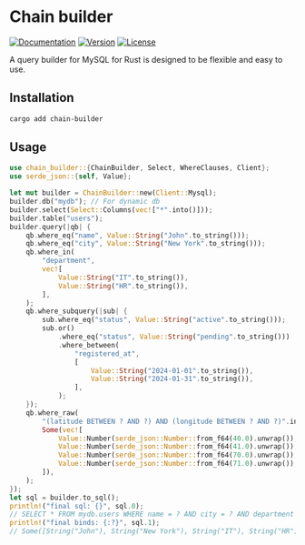 # Chain builder

[![Documentation](https://img.shields.io/badge/docs.rs-chain--builder-66c2a5?style=for-the-badge&labelColor=555555&logoColor=white)](https://docs.rs/chain-builder)
[![Version](https://img.shields.io/crates/v/chain-builder?style=for-the-badge)](https://crates.io/crates/chain-builder)
[![License](https://img.shields.io/crates/l/chain-builder?style=for-the-badge)](https://crates.io/crates/chain-builder)

A query builder for MySQL for Rust is designed to be flexible and easy to use.

## Installation
```bash
cargo add chain-builder
```

## Usage
```rust
use chain_builder::{ChainBuilder, Select, WhereClauses, Client};
use serde_json::{self, Value};

let mut builder = ChainBuilder::new(Client::Mysql);
builder.db("mydb"); // For dynamic db
builder.select(Select::Columns(vec!["*".into()]));
builder.table("users");
builder.query(|qb| {
    qb.where_eq("name", Value::String("John".to_string()));
    qb.where_eq("city", Value::String("New York".to_string()));
    qb.where_in(
        "department",
        vec![
            Value::String("IT".to_string()),
            Value::String("HR".to_string()),
        ],
    );
    qb.where_subquery(|sub| {
        sub.where_eq("status", Value::String("active".to_string()));
        sub.or()
            .where_eq("status", Value::String("pending".to_string()))
            .where_between(
                "registered_at",
                [
                    Value::String("2024-01-01".to_string()),
                    Value::String("2024-01-31".to_string()),
                ],
            );
    });
    qb.where_raw(
        "(latitude BETWEEN ? AND ?) AND (longitude BETWEEN ? AND ?)".into(),
        Some(vec![
            Value::Number(serde_json::Number::from_f64(40.0).unwrap()),
            Value::Number(serde_json::Number::from_f64(41.0).unwrap()),
            Value::Number(serde_json::Number::from_f64(70.0).unwrap()),
            Value::Number(serde_json::Number::from_f64(71.0).unwrap()),
        ]),
    );
});
let sql = builder.to_sql();
println!("final sql: {}", sql.0);
// SELECT * FROM mydb.users WHERE name = ? AND city = ? AND department IN (?,?) AND (status = ? OR (status = ? AND registered_at BETWEEN ? AND ?)) AND (latitude BETWEEN ? AND ?) AND (longitude BETWEEN ? AND ?)
println!("final binds: {:?}", sql.1);
// Some([String("John"), String("New York"), String("IT"), String("HR"), String("active"), String("pending"), String("2024-01-01"), String("2024-01-31"), Number(40.0), Number(41.0), Number(70.0), Number(71.0)])
```